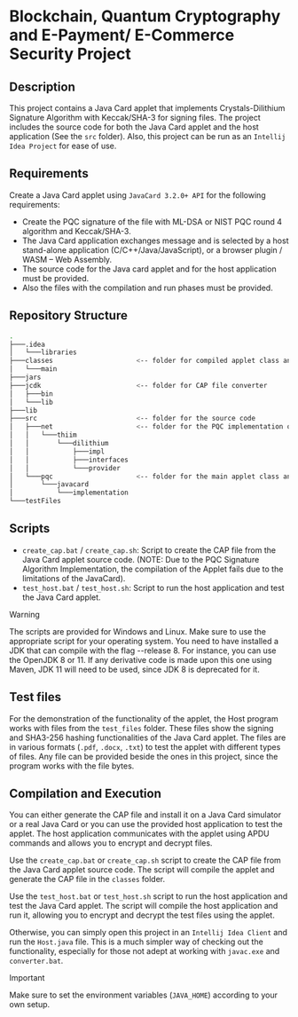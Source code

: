 # Blockchain, Quantum Cryptography and E-Payment/ E-Commerce Security Project      

## Description

This project contains a Java Card applet that implements Crystals-Dilithium Signature Algorithm with Keccak/SHA-3 for signing files. The project includes the source code for both the Java Card applet and the host application (See the `src` folder). Also, this project can be run as an `Intellij Idea Project` for ease of use.

## Requirements

Create a Java Card applet using `JavaCard 3.2.0+ API` for the following requirements:

- Create the PQC signature of the file with ML-DSA or NIST PQC round 4 algorithm and Keccak/SHA-3.
- The Java Card application exchanges message and is selected by a host stand-alone application (C/C++/Java/JavaScript), or a browser plugin / WASM – Web Assembly.
- The source code for the Java card applet and for the host application must be provided.
- Also the files with the compilation and run phases must be provided. 

## Repository Structure

```bash
.
├───.idea
│   └───libraries
├───classes                     <-- folder for compiled applet class and .CAP file
│   └───main
├───jars
├───jcdk                        <-- folder for CAP file converter
│   ├───bin
│   └───lib
├───lib
├───src                         <-- folder for the source code
│   ├───net                     <-- folder for the PQC implementation of the Crystals-Dilithium Signature Algorithm
│   │   └───thiim
│   │       └───dilithium
│   │           ├───impl
│   │           ├───interfaces
│   │           └───provider
│   └───pqc                     <-- folder for the main applet class and the host application
│       └───javacard
│           └───implementation
└───testFiles

```

## Scripts

- `create_cap.bat` / `create_cap.sh`: Script to create the CAP file from the Java Card applet source code.
  (NOTE: Due to the PQC Signature Algorithm Implementation, the compilation of the Applet fails due to the limitations of the JavaCard).
- `test_host.bat` / `test_host.sh`: Script to run the host application and test the Java Card applet.

> [!WARNING]
> The scripts are provided for Windows and Linux. Make sure to use the appropriate script for your operating system. You need to have installed a JDK that can compile with the flag --release 8. For instance, you can use the OpenJDK 8 or 11. If any derivative code is made upon this one using Maven, JDK 11 will need to be used, since JDK 8 is deprecated for it.

## Test files

For the demonstration of the functionality of the applet, the Host program works with files from the `test_files` folder. These files show the signing and SHA3-256 hashing functionalities of the Java Card applet. The files are in various formats (`.pdf`, `.docx`, `.txt`) to test the applet with different types of files. Any file can be provided beside the ones in this project, since the program works with the file bytes.

## Compilation and Execution

You can either generate the CAP file and install it on a Java Card simulator or a real Java Card or you can use the provided host application to test the applet. The host application communicates with the applet using APDU commands and allows you to encrypt and decrypt files.

Use the `create_cap.bat` or `create_cap.sh` script to create the CAP file from the Java Card applet source code. The script will compile the applet and generate the CAP file in the `classes` folder.

Use the `test_host.bat` or `test_host.sh` script to run the host application and test the Java Card applet. The script will compile the host application and run it, allowing you to encrypt and decrypt the test files using the applet.

Otherwise, you can simply open this project in an `Intellij Idea Client` and run the `Host.java` file. This is a much simpler way of checking out the functionality, especially for those not adept at working with `javac.exe` and `converter.bat`.

> [!IMPORTANT]
> Make sure to set the environment variables (`JAVA_HOME`) according to your own setup.

